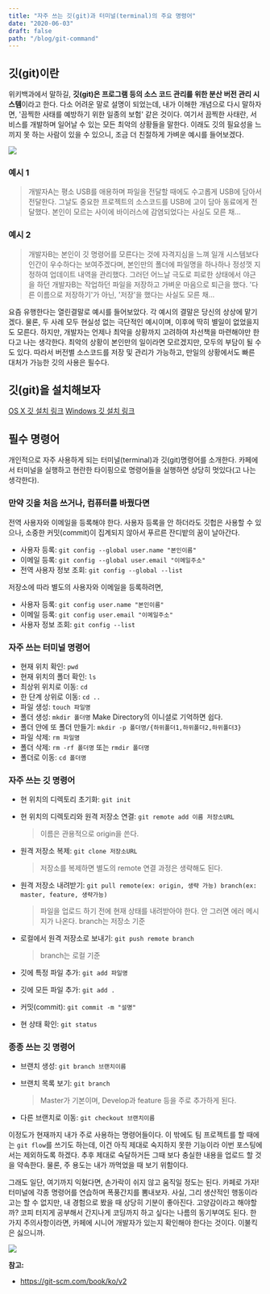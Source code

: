 ```yaml
---
title: "자주 쓰는 깃(git)과 터미널(terminal)의 주요 명령어"
date: "2020-06-03"
draft: false
path: "/blog/git-command"
---
```


## 깃(git)이란

위키백과에서 말하길, **깃(git)은 프로그램 등의 소스 코드 관리를 위한 분산 버전 관리 시스템**이라고 한다. 다소 어려운 말로 설명이 되었는데, 내가 이해한 개념으로 다시 말하자면, '끔찍한 사태를 예방하기 위한 일종의 보험' 같은 것이다. 여기서 끔찍한 사태란, 서비스를 개발하며 일어날 수 있는 모든 최악의 상황들을 말한다. 이래도 깃의 필요성을 느끼지 못 하는 사람이 있을 수 있으니, 조금 더 친절하게 가벼운 예시를 들어보겠다.

<img src="https://images.unsplash.com/photo-1477949331575-2763034b5fb5?ixlib=rb-1.2.1&ixid=eyJhcHBfaWQiOjEyMDd9&auto=format&fit=crop&w=1950&q=80">

### 예시 1
  > 개발자A는 평소 USB를 애용하며 파일을 전달할 때에도 수고롭게 USB에 담아서 전달한다. 그날도 중요한 프로젝트의 소스코드를 USB에 고이 담아 동료에게 전달했다. 본인이 모르는 사이에 바이러스에 감염되었다는 사실도 모른 채...

### 예시 2
  > 개발자B는 본인이 깃 명령어를 모른다는 것에 자격지심을 느껴 일개 시스템보다 인간이 우수하다는 보여주겠다며, 본인만의 폴더에 파일명을 하나하나 정성껏 지정하여 업데이트 내역을 관리했다. 그러던 어느날 극도로 피로한 상태에서 야근을 하던 개발자B는 작업하던 파일을 저장하고 가벼운 마음으로 퇴근을 했다. '다른 이름으로 저장하기'가 아닌, '저장'을 했다는 사실도 모른 채...

요즘 유행한다는 열린결말로 예시를 들어보았다. 각 예시의 결말은 당신의 상상에 맡기겠다. 물론, 두 사례 모두 현실성 없는 극단적인 예시이며, 이후에 딱히 별일이 없었을지도 모른다. 하지만, 개발자는 언제나 최악을 상황까지 고려하여 차선책을 마련해야만 한다고 나는 생각한다. 최악의 상황이 본인만의 일이라면 모르겠지만, 모두의 부담이 될 수도 있다. 따라서 버전별 소스코드를 저장 및 관리가 가능하고, 만일의 상황에서도 빠른 대처가 가능한 깃의 사용은 필수다.

## 깃(git)을 설치해보자

[OS X 깃 설치 링크](https://git-scm.com/download/mac)
[Windows 깃 설치 링크](https://gitforwindows.org/)

## 필수 명령어

개인적으로 자주 사용하게 되는 터미널(terminal)과 깃(git)명령어를 소개한다. 카페에서 터미널을 실행하고 현란한 타이핑으로 명령어들을 실행하면 상당히 멋있다(고 나는 생각한다).

### 만약 깃을 처음 쓰거나, 컴퓨터를 바꿨다면

전역 사용자와 이메일을 등록해야 한다. 사용자 등록을 안 하더라도 깃헙은 사용할 수 있으나, 소중한 커밋(commit)이 집계되지 않아서 푸르른 잔디밭의 꿈이 날아간다.

- 사용자 등록: `git config --global user.name "본인이름"`
- 이메일 등록: `git config --global user.email "이메일주소"`
- 전역 사용자 정보 조회: `git config --global --list`

저장소에 따라 별도의 사용자와 이메일을 등록하려면,

- 사용자 등록: `git config user.name "본인이름"`
- 이메일 등록: `git config user.email "이메일주소"`
- 사용자 정보 조회: `git config --list`

### 자주 쓰는 터미널 명령어

- 현재 위치 확인: `pwd`
- 현재 위치의 폴더 확인: `ls`
- 최상위 위치로 이동: `cd`
- 한 단계 상위로 이동: `cd ..`
- 파일 생성: `touch 파일명`
- 폴더 생성: `mkdir 폴더명` Make Directory의 이니셜로 기억하면 쉽다.
- 폴더 안에 또 폴더 만들기: `mkdir -p 폴더명/{하위폴더1,하위폴더2,하위폴더3}`
- 파일 삭제: `rm 파일명`
- 폴더 삭제: `rm -rf 폴더명` 또는 `rmdir 폴더명`
- 폴더로 이동: `cd 폴더명`

### 자주 쓰는 깃 명령어

- 현 위치의 디렉토리 초기화: `git init`
- 현 위치의 디렉토리와 원격 저장소 연결: `git remote add 이름 저장소URL`
  > 이름은 관용적으로 origin을 쓴다.

- 원격 저장소 복제: `git clone 저장소URL`
  > 저장소를 복제하면 별도의 remote 연결 과정은 생략해도 된다.

- 원격 저장소 내려받기: `git pull remote(ex: origin, 생략 가능) branch(ex: master, feature, 생략가능)`
  > 파일을 업로드 하기 전에 현재 상태를 내려받아야 한다. 안 그러면 에러 메시지가 나온다.
  > branch는 저장소 기준

- 로컬에서 원격 저장소로 보내기: `git push remote branch`
  > branch는 로컬 기준

- 깃에 특정 파일 추가: `git add 파일명`
- 깃에 모든 파일 추가: `git add .`
- 커밋(commit): `git commit -m "설명"`
- 현 상태 확인: `git status`

### 종종 쓰는 깃 명령어

- 브랜치 생성: `git branch 브랜치이름`
- 브랜치 목록 보기: `git branch`
  > Master가 기본이며, Develop과 feature 등을 주로 추가하게 된다.

- 다른 브랜치로 이동: `git checkout 브랜치이름`

이정도가 현재까지 내가 주로 사용하는 명령어들이다. 이 밖에도 팀 프로젝트를 할 때에는 `git flow`를 쓰기도 하는데, 이건 아직 제대로 숙지하지 못한 기능이라 이번 포스팅에서는 제외하도록 하겠다. 추후 제대로 숙달하거든 그때 보다 충실한 내용을 업로드 할 것을 약속한다. 물론, 주 용도는 내가 까먹었을 때 보기 위함이다.

그래도 일단, 여기까지 익혔다면, 손가락이 쉬지 않고 움직일 정도는 된다. 카페로 가자! 터미널에 각종 명령어를 연습하며 폭풍간지를 뽐내보자. 사실, 그리 생산적인 행동이라고는 할 수 없지만, 내 경험으로 봤을 때 상당히 기분이 좋아진다. 고양감이라고 해야할까? 코피 터지게 공부해서 간지나게 코딩까지 하고 싶다는 나름의 동기부여도 된다. 
한 가지 주의사항이라면, 카페에 시니어 개발자가 있는지 확인해야 한다는 것이다. 이불킥은 싫으니까.

<img src="https://images.unsplash.com/photo-1555100155-a7b708d9e19b?ixlib=rb-1.2.1&ixid=eyJhcHBfaWQiOjEyMDd9&auto=format&fit=crop&w=2250&q=80">


**참고:**
  - https://git-scm.com/book/ko/v2